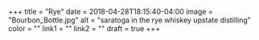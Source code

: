 +++
title = "Rye"
date = 2018-04-28T18:15:40-04:00
image = "Bourbon_Bottle.jpg"
alt = "saratoga in the rye whiskey upstate distilling"
color = ""
link1 = ""
link2 = ""
draft = true
+++